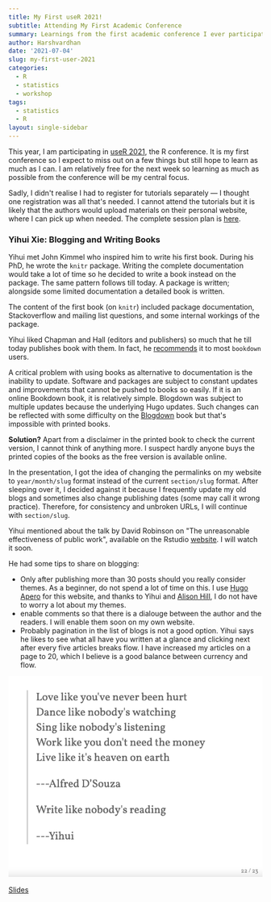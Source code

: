 ```yaml
---
title: My First useR 2021!
subtitle: Attending My First Academic Conference
summary: Learnings from the first academic conference I ever participated.
author: Harshvardhan
date: '2021-07-04'
slug: my-first-user-2021
categories:
  - R
  - statistics
  - workshop
tags:
  - statistics
  - R
layout: single-sidebar
---
```


This year, I am participating in [useR 2021](https://user2021.r-project.org), the R conference. It is my first conference so I expect to miss out on a few things but still hope to learn as much as I can. I am relatively free for the next week so learning as much as possible from the conference will be my central focus. 

Sadly, I didn't realise I had to register for tutorials separately — I thought one registration was all that's needed. I cannot attend the tutorials but it is likely that the authors would upload materials on their personal website, where I can pick up when needed. The complete session plan is [here](/docs/useR_2021_schedule.pdf).

### Yihui Xie: Blogging and Writing Books

Yihui met John Kimmel who inspired him to write his first book. During his PhD, he wrote the `knitr` package. Writing the complete documentation would take a lot of time so he decided to write a book instead on the package. The same pattern follows till today. A package is written; alongside some limited documentation a detailed book is written.

The content of the first book (on `knitr`) included package documentation, Stackoverflow and mailing list questions, and some internal workings of the package.

Yihui liked Chapman and Hall (editors and publishers) so much that he till today publishes book with them. In fact, he [recommends](https://yihui.org/en/2018/08/bookdown-crc/) it to most `bookdown` users.

A critical problem with using books as alternative to documentation is the inability to update. Software and packages are subject to constant updates and improvements that cannot be pushed to books so easily. If it is an online Bookdown book, it is relatively simple. Blogdown was subject to multiple updates because the underlying Hugo updates. Such changes can be reflected with some difficulty on the [Blogdown](https://bookdown.org/yihui/blogdown/) book but that's impossible with printed books. 

**Solution?** Apart from a disclaimer in the printed book to check the current version, I cannot think of anything more. I suspect hardly anyone buys the printed copies of the books as the free version is available online.

In the presentation, I got the idea of changing the permalinks on my website to `year/month/slug` format instead of the current `section/slug` format. After sleeping over it, I decided against it because I frequently update my old blogs and sometimes also change publishing dates (some may call it wrong practice). Therefore, for consistency and unbroken URLs, I will continue with `section/slug`.

Yihui mentioned about the talk by David Robinson on "The unreasonable effectiveness of public work", available on the Rstudio [website](https://www.rstudio.com/resources/rstudioconf-2019/the-unreasonable-effectiveness-of-public-work/). I will watch it soon.

He had some tips to share on blogging:

- Only after publishing more than 30 posts should you really consider themes. As a beginner, do not spend a lot of time on this. I use [Hugo Apero](https://github.com/hugo-apero/hugo-apero-docs) for this website, and thanks to Yihui and [Alison Hill](https://alison.rbind.io), I do not have to worry a lot about my themes.
- enable comments so that there is a dialouge between the author and the readers. I will enable them soon on my own website.
- Probably pagination in the list of blogs is not a good option. Yihui says he likes to see what all have you written at a glance and clicking next after every five articles breaks flow. I have increased my articles on a page to 20, which I believe is a good balance between currency and flow.

![Key Message for Yihui's Talk](images/yihui.png)

[Slides](slides.yihui.org/2021-useR-journey.html)




